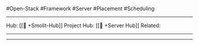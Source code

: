 #Open-Stack #Framework #Server #Placement #Scheduling
___
Hub: [[🎯 +Smolit-Hub]]
Project Hub: [[🎯 +Server Hub]]
Related: 
___
___

